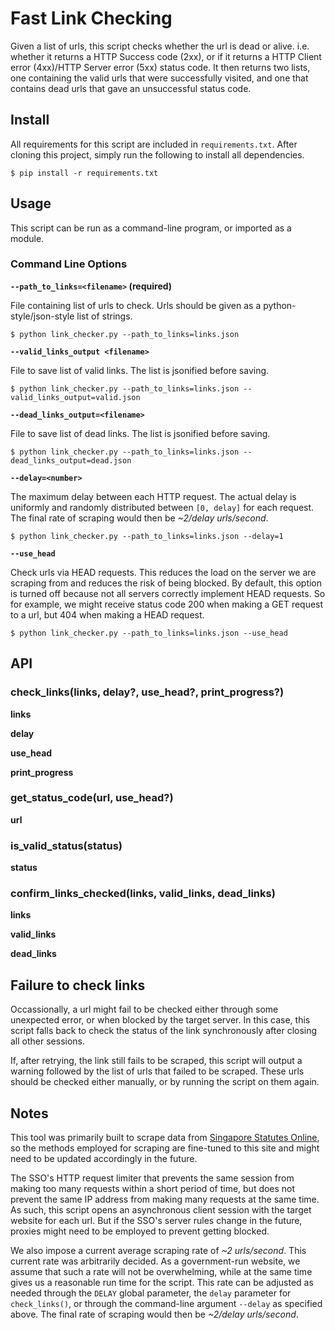# Fast Link Checking
Given a list of urls, this script checks whether the url is dead or alive. i.e. whether it returns a HTTP Success code (2xx), or if it returns a HTTP Client error (4xx)/HTTP Server error (5xx) status code. It then returns two lists, one containing the valid urls that were successfully visited, and one that contains dead urls that gave an unsuccessful status code.

## Install
All requirements for this script are included in `requirements.txt`. After cloning this project, simply run the following to install all dependencies.

```
$ pip install -r requirements.txt
```

## Usage
This script can be run as a command-line program, or imported as a module.


### Command Line Options

__`--path_to_links=<filename>` (required)__

File containing list of urls to check. Urls should be given as a python-style/json-style list of strings.

```
$ python link_checker.py --path_to_links=links.json
```

__`--valid_links_output <filename>`__

File to save list of valid links. The list is jsonified before saving.

```
$ python link_checker.py --path_to_links=links.json --valid_links_output=valid.json
```

__`--dead_links_output=<filename>`__

File to save list of dead links. The list is jsonified before saving.

```
$ python link_checker.py --path_to_links=links.json --dead_links_output=dead.json
```

__`--delay=<number>`__

The maximum delay between each HTTP request. The actual delay is uniformly and randomly distributed between `[0, delay]` for each request. The final rate of scraping would then be _~2/delay urls/second_.

```
$ python link_checker.py --path_to_links=links.json --delay=1
```

__`--use_head`__

Check urls via HEAD requests. This reduces the load on the server we are scraping from and reduces the risk of being blocked. By default, this option is turned off because not all servers correctly implement HEAD requests. So for example, we might receive status code 200 when making a GET request to a url, but 404 when making a HEAD request.

```
$ python link_checker.py --path_to_links=links.json --use_head
```

## API

### check_links(links, delay?, use_head?, print_progress?)

__links__

__delay__

__use_head__

__print_progress__

### get_status_code(url, use_head?)

__url__

### is_valid_status(status)

__status__

### confirm_links_checked(links, valid_links, dead_links)

__links__

__valid_links__

__dead_links__

## Failure to check links

Occassionally, a url might fail to be checked either through some unexpected error, or when blocked by the target server. In this case, this script falls back to check the status of the link synchronously after closing all other sessions.

If, after retrying, the link still fails to be scraped, this script will output a warning followed by the list of urls that failed to be scraped. These urls should be checked either manually, or by running the script on them again.

## Notes
This tool was primarily built to scrape data from [Singapore Statutes Online](https://sso.agc.gov.sg/), so the methods employed for scraping are fine-tuned to this site and might need to be updated accordingly in the future.

The SSO's HTTP request limiter that prevents the same session from making too many requests within a short period of time, but does not prevent the same IP address from making many requests at the same time. As such, this script opens an asynchronous client session with the target website for each url. But if the SSO's server rules change in the future, proxies might need to be employed to prevent getting blocked.

We also impose a current average scraping rate of _~2 urls/second_. This current rate was arbitrarily decided. As a government-run website, we assume that such a rate will not be overwhelming, while at the same time gives us a reasonable run time for the script. This rate can be adjusted as needed through the `DELAY` global parameter, the `delay` parameter for `check_links()`, or through the command-line argument `--delay` as specified above. The final rate of scraping would then be _~2/delay urls/second_.
